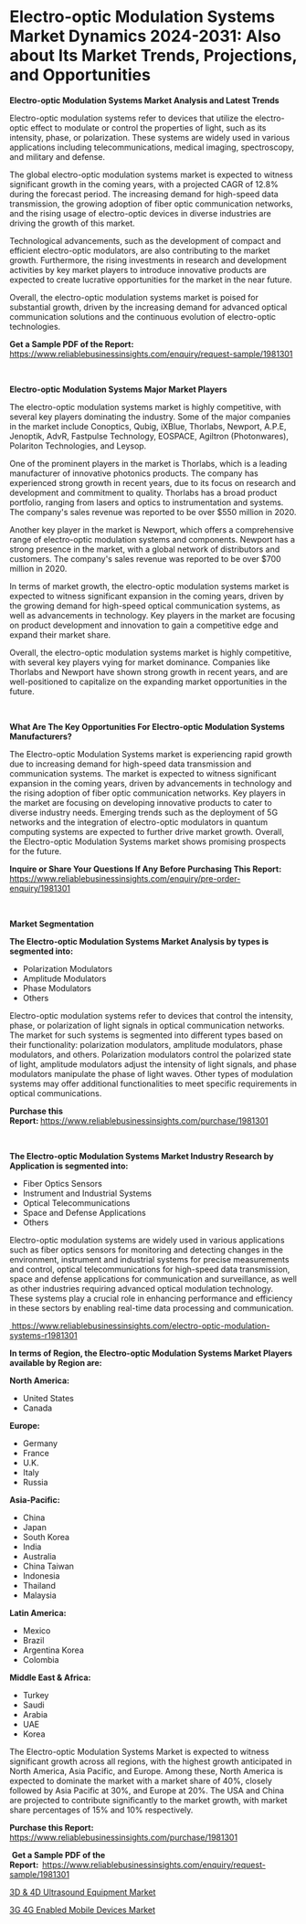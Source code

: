 <p><h1>Electro-optic Modulation Systems Market Dynamics 2024-2031: Also about Its Market Trends, Projections, and Opportunities</h1></p><p><strong>Electro-optic Modulation Systems Market Analysis and Latest Trends</strong></p>
<p><p>Electro-optic modulation systems refer to devices that utilize the electro-optic effect to modulate or control the properties of light, such as its intensity, phase, or polarization. These systems are widely used in various applications including telecommunications, medical imaging, spectroscopy, and military and defense.</p><p>The global electro-optic modulation systems market is expected to witness significant growth in the coming years, with a projected CAGR of 12.8% during the forecast period. The increasing demand for high-speed data transmission, the growing adoption of fiber optic communication networks, and the rising usage of electro-optic devices in diverse industries are driving the growth of this market.</p><p>Technological advancements, such as the development of compact and efficient electro-optic modulators, are also contributing to the market growth. Furthermore, the rising investments in research and development activities by key market players to introduce innovative products are expected to create lucrative opportunities for the market in the near future.</p><p>Overall, the electro-optic modulation systems market is poised for substantial growth, driven by the increasing demand for advanced optical communication solutions and the continuous evolution of electro-optic technologies.</p></p>
<p><strong>Get a Sample PDF of the Report:&nbsp;</strong> <a href="https://www.reliablebusinessinsights.com/enquiry/request-sample/1981301">https://www.reliablebusinessinsights.com/enquiry/request-sample/1981301</a></p>
<p>&nbsp;</p>
<p><strong>Electro-optic Modulation Systems Major Market Players</strong></p>
<p><p>The electro-optic modulation systems market is highly competitive, with several key players dominating the industry. Some of the major companies in the market include Conoptics, Qubig, iXBlue, Thorlabs, Newport, A.P.E, Jenoptik, AdvR, Fastpulse Technology, EOSPACE, Agiltron (Photonwares), Polariton Technologies, and Leysop.</p><p>One of the prominent players in the market is Thorlabs, which is a leading manufacturer of innovative photonics products. The company has experienced strong growth in recent years, due to its focus on research and development and commitment to quality. Thorlabs has a broad product portfolio, ranging from lasers and optics to instrumentation and systems. The company's sales revenue was reported to be over $550 million in 2020.</p><p>Another key player in the market is Newport, which offers a comprehensive range of electro-optic modulation systems and components. Newport has a strong presence in the market, with a global network of distributors and customers. The company's sales revenue was reported to be over $700 million in 2020.</p><p>In terms of market growth, the electro-optic modulation systems market is expected to witness significant expansion in the coming years, driven by the growing demand for high-speed optical communication systems, as well as advancements in technology. Key players in the market are focusing on product development and innovation to gain a competitive edge and expand their market share.</p><p>Overall, the electro-optic modulation systems market is highly competitive, with several key players vying for market dominance. Companies like Thorlabs and Newport have shown strong growth in recent years, and are well-positioned to capitalize on the expanding market opportunities in the future.</p></p>
<p>&nbsp;</p>
<p><strong>What Are The Key Opportunities For Electro-optic Modulation Systems Manufacturers?</strong></p>
<p><p>The Electro-optic Modulation Systems market is experiencing rapid growth due to increasing demand for high-speed data transmission and communication systems. The market is expected to witness significant expansion in the coming years, driven by advancements in technology and the rising adoption of fiber optic communication networks. Key players in the market are focusing on developing innovative products to cater to diverse industry needs. Emerging trends such as the deployment of 5G networks and the integration of electro-optic modulators in quantum computing systems are expected to further drive market growth. Overall, the Electro-optic Modulation Systems market shows promising prospects for the future.</p></p>
<p><strong>Inquire or Share Your Questions If Any Before Purchasing This Report:</strong> <a href="https://www.reliablebusinessinsights.com/enquiry/pre-order-enquiry/1981301">https://www.reliablebusinessinsights.com/enquiry/pre-order-enquiry/1981301</a></p>
<p>&nbsp;</p>
<p><strong>Market Segmentation</strong></p>
<p><strong>The Electro-optic Modulation Systems Market Analysis by types is segmented into:</strong></p>
<p><ul><li>Polarization Modulators</li><li>Amplitude Modulators</li><li>Phase Modulators</li><li>Others</li></ul></p>
<p><p>Electro-optic modulation systems refer to devices that control the intensity, phase, or polarization of light signals in optical communication networks. The market for such systems is segmented into different types based on their functionality: polarization modulators, amplitude modulators, phase modulators, and others. Polarization modulators control the polarized state of light, amplitude modulators adjust the intensity of light signals, and phase modulators manipulate the phase of light waves. Other types of modulation systems may offer additional functionalities to meet specific requirements in optical communications.</p></p>
<p><strong>Purchase this Report:&nbsp;</strong><a href="https://www.reliablebusinessinsights.com/purchase/1981301">https://www.reliablebusinessinsights.com/purchase/1981301</a></p>
<p>&nbsp;</p>
<p><strong>The Electro-optic Modulation Systems Market Industry Research by Application is segmented into:</strong></p>
<p><ul><li>Fiber Optics Sensors</li><li>Instrument and Industrial Systems</li><li>Optical Telecommunications</li><li>Space and Defense Applications</li><li>Others</li></ul></p>
<p><p>Electro-optic modulation systems are widely used in various applications such as fiber optics sensors for monitoring and detecting changes in the environment, instrument and industrial systems for precise measurements and control, optical telecommunications for high-speed data transmission, space and defense applications for communication and surveillance, as well as other industries requiring advanced optical modulation technology. These systems play a crucial role in enhancing performance and efficiency in these sectors by enabling real-time data processing and communication.</p></p>
<p><a href="https://www.reliablebusinessinsights.com/electro-optic-modulation-systems-r1981301">&nbsp;https://www.reliablebusinessinsights.com/electro-optic-modulation-systems-r1981301</a></p>
<p><strong>In terms of Region, the Electro-optic Modulation Systems Market Players available by Region are:</strong></p>
<p>
    <p> <strong> North America: </strong>
        <ul>
            <li>United States</li>
            <li>Canada</li>
        </ul>
        </p> 
    <p> <strong> Europe: </strong>
        <ul>
            <li>Germany</li>
            <li>France</li>
            <li>U.K.</li>
            <li>Italy</li>
            <li>Russia</li>
        </ul>
        </p> 
    <p> <strong> Asia-Pacific: </strong>
        <ul>
            <li>China</li>
            <li>Japan</li>
            <li>South Korea</li>
            <li>India</li>
            <li>Australia</li>
            <li>China Taiwan</li>
            <li>Indonesia</li>
            <li>Thailand</li>
            <li>Malaysia</li>
        </ul>
        </p> 
    <p> <strong> Latin America: </strong>
        <ul>
            <li>Mexico</li>
            <li>Brazil</li>
            <li>Argentina Korea</li>
            <li>Colombia</li>
        </ul>
        </p> 
    <p> <strong> Middle East & Africa: </strong>
        <ul>
            <li>Turkey</li>
            <li>Saudi</li>
            <li>Arabia</li>
            <li>UAE</li>
            <li>Korea</li>
        </ul>
    </p>
    </p>
<p><p>The Electro-optic Modulation Systems Market is expected to witness significant growth across all regions, with the highest growth anticipated in North America, Asia Pacific, and Europe. Among these, North America is expected to dominate the market with a market share of 40%, closely followed by Asia Pacific at 30%, and Europe at 20%. The USA and China are projected to contribute significantly to the market growth, with market share percentages of 15% and 10% respectively.</p></p>
<p><strong>Purchase this Report: </strong><a href="https://www.reliablebusinessinsights.com/purchase/1981301">https://www.reliablebusinessinsights.com/purchase/1981301</a></p>
<p>&nbsp;<strong>Get a Sample PDF of the Report:&nbsp;&nbsp;</strong><a href="https://www.reliablebusinessinsights.com/enquiry/request-sample/1981301">https://www.reliablebusinessinsights.com/enquiry/request-sample/1981301</a></p>
<p><strong></strong></p>
<p><p><a href="https://github.com/qrkceaah30/Market-Research-Report-List-1/blob/main/3d-4d-ultrasound-equipment-market.md">3D & 4D Ultrasound Equipment Market</a></p><p><a href="https://github.com/caicuccucga/Market-Research-Report-List-1/blob/main/3g-4g-enabled-mobile-devices-market.md">3G 4G Enabled Mobile Devices Market</a></p></p>